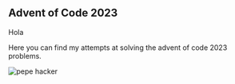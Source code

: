 ## Advent of Code 2023

Hola

Here you can find my attempts at solving the advent of code 2023 problems.

![pepe hacker](https://emoji.slack-edge.com/T0195N28MU1/pepe-hacker/66152ece037610c5.gif)
